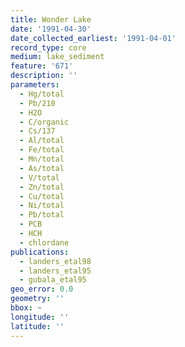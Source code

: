 ```yaml
---
title: Wonder Lake
date: '1991-04-30'
date_collected_earliest: '1991-04-01'
record_type: core
medium: lake_sediment
feature: '671'
description: ''
parameters:
  - Hg/total
  - Pb/210
  - H2O
  - C/organic
  - Cs/137
  - Al/total
  - Fe/total
  - Mn/total
  - As/total
  - V/total
  - Zn/total
  - Cu/total
  - Ni/total
  - Pb/total
  - PCB
  - HCH
  - chlordane
publications:
  - landers_etal98
  - landers_etal95
  - gubala_etal95
geo_error: 0.0
geometry: ''
bbox: ~
longitude: ''
latitude: ''
---
```

